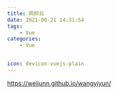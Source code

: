 ```yaml
---
title: 网抑云
date: 2021-06-21 14:31:54
tags:  
    - Vue
categories: 
    - Vue


icon: devicon-vuejs-plain
---
```

https://weijunn.github.io/wangyiyun/    